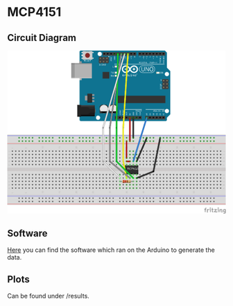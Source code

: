 # MCP4151

## Circuit Diagram

![CD](MCP4151-U-Messung_Steckplatine.png)

## Software

[Here](https://github.com/PaulusElektrus/Arduino_and_MCP4151) you can find the software which ran on the Arduino to generate the data.

## Plots

Can be found under /results.